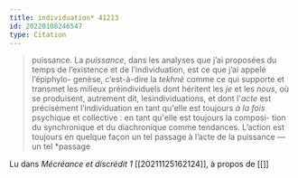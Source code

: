 ```yaml
---
title: individuation* 41213
id: 20220108246547
type: Citation
---
```


> puissance. La *puissance*, dans les analyses que j’ai proposées du temps de l’existence et de l’individuation, est ce que j’ai appelé l’épiphylo- genèse, c’est-à-dire la *tekhnè* comme ce qui supporte et transmet les milieux préindividuels dont héritent les *je* et les *nous*, où se produisent, autrement dit, lesindividuations, et dont l'*acte* est précisément l’individuation en tant qu'elle est toujours *à la fois* psychique et collective : en tant qu'elle est toujours la composi- tion du synchronique et du diachronique comme tendances. L’action est toujours en quelque façon un tel passage à l’acte de la puissance — un tel *passage

Lu dans *Mécréance et discrédit 1* [[20211125162124]], à propos de [[]]